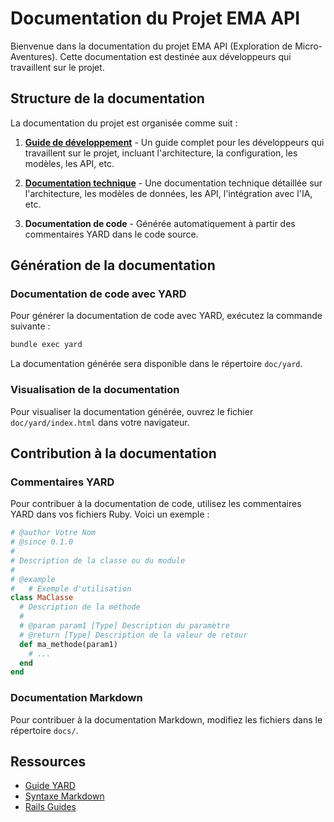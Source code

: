 # Documentation du Projet EMA API

Bienvenue dans la documentation du projet EMA API (Exploration de Micro-Aventures). Cette documentation est destinée aux développeurs qui travaillent sur le projet.

## Structure de la documentation

La documentation du projet est organisée comme suit :

1. **[Guide de développement](DEVELOPMENT.md)** - Un guide complet pour les développeurs qui travaillent sur le projet, incluant l'architecture, la configuration, les modèles, les API, etc.

2. **[Documentation technique](TECHNICAL.md)** - Une documentation technique détaillée sur l'architecture, les modèles de données, les API, l'intégration avec l'IA, etc.

3. **Documentation de code** - Générée automatiquement à partir des commentaires YARD dans le code source.

## Génération de la documentation

### Documentation de code avec YARD

Pour générer la documentation de code avec YARD, exécutez la commande suivante :

```bash
bundle exec yard
```

La documentation générée sera disponible dans le répertoire `doc/yard`.

### Visualisation de la documentation

Pour visualiser la documentation générée, ouvrez le fichier `doc/yard/index.html` dans votre navigateur.

## Contribution à la documentation

### Commentaires YARD

Pour contribuer à la documentation de code, utilisez les commentaires YARD dans vos fichiers Ruby. Voici un exemple :

```ruby
# @author Votre Nom
# @since 0.1.0
#
# Description de la classe ou du module
#
# @example
#   # Exemple d'utilisation
class MaClasse
  # Description de la méthode
  #
  # @param param1 [Type] Description du paramètre
  # @return [Type] Description de la valeur de retour
  def ma_methode(param1)
    # ...
  end
end
```

### Documentation Markdown

Pour contribuer à la documentation Markdown, modifiez les fichiers dans le répertoire `docs/`.

## Ressources

- [Guide YARD](https://www.rubydoc.info/gems/yard/file/docs/GettingStarted.md)
- [Syntaxe Markdown](https://www.markdownguide.org/basic-syntax/)
- [Rails Guides](https://guides.rubyonrails.org/)
